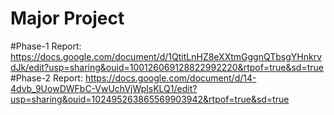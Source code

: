 # Major Project
#Phase-1 Report:
https://docs.google.com/document/d/1QtitLnHZ8eXXtmGggnQTbsgYHnkrvdJk/edit?usp=sharing&ouid=100126069128822992220&rtpof=true&sd=true
#Phase-2 Report:
https://docs.google.com/document/d/14-4dvb_9UowDWFbC-VwUchVjWplsKLQ1/edit?usp=sharing&ouid=102495263865569903942&rtpof=true&sd=true
